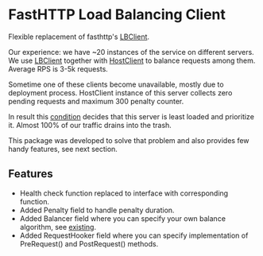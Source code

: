 # FastHTTP Load Balancing Client

Flexible replacement of fasthttp's [LBClient](https://github.com/valyala/fasthttp/blob/master/lbclient.go).

Our experience: we have ~20 instances of the service on different servers.
We use [LBClient](https://github.com/valyala/fasthttp/blob/master/lbclient.go#L27) together with
[HostClient](https://github.com/valyala/fasthttp/blob/master/client.go#L607) to balance requests among them.
Average RPS is 3-5k requests.

Sometime one of these clients become unavailable, mostly due to deployment process.
HostClient instance of this server collects zero pending requests and maximum 300 penalty counter.

In result this [condition](https://github.com/valyala/fasthttp/blob/master/lbclient.go#L105) decides that
this server is least loaded and prioritize it. Almost 100% of our traffic drains into the trash.

This package was developed to solve that problem and also provides few handy features, see next section.

## Features

* Health check function replaced to interface with corresponding function.
* Added Penalty field to handle penalty duration.
* Added Balancer field where you can specify your own balance algorithm, see [existing](https://github.com/koykov/fhlbclient/tree/master/balancer).
* Added RequestHooker field where you can specify implementation of PreRequest() and PostRequest() methods.

